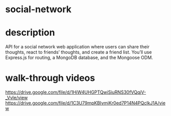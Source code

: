 # social-network

# description 
API for a social network web application where users can share their thoughts, react to friends’ thoughts, and create a friend list. You’ll use Express.js for routing, a MongoDB database, and the Mongoose ODM.
# walk-through videos
https://drive.google.com/file/d/1HiW4UHGPTQwiSiuRNS30fVQqjV-_Vvle/view
https://drive.google.com/file/d/1C3U79mpKBIvmjKr0ed7P14N4PQclkJ1A/view
